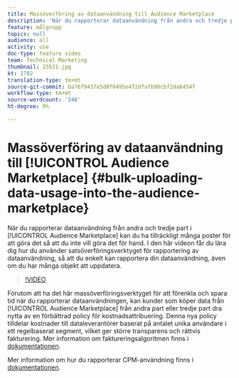 ```yaml
---
title: Massöverföring av dataanvändning till Audience Marketplace
description: 'När du rapporterar dataanvändning från andra och tredje part i Audience Marketplace kan det finnas tillräckligt många poster för att du inte vill göra det för hand. I den här videon får du lära dig hur du använder satsöverföringsverktyget för rapportering av dataanvändning, så att du enkelt kan rapportera din dataanvändning, även om du har många objekt att uppdatera. '
feature: målgrupp
topics: null
audience: all
activity: use
doc-type: feature video
team: Technical Marketing
thumbnail: 25521.jpg
kt: 1782
translation-type: tm+mt
source-git-commit: ba76f9437e5d8f0495e4f2dfafb90cbf2da6454f
workflow-type: tm+mt
source-wordcount: '246'
ht-degree: 0%

---
```



# Massöverföring av dataanvändning till [!UICONTROL Audience Marketplace] {#bulk-uploading-data-usage-into-the-audience-marketplace}

När du rapporterar dataanvändning från andra och tredje part i [!UICONTROL Audience Marketplace] kan du ha tillräckligt många poster för att göra det så att du inte vill göra det för hand. I den här videon får du lära dig hur du använder satsöverföringsverktyget för rapportering av dataanvändning, så att du enkelt kan rapportera din dataanvändning, även om du har många objekt att uppdatera.

>[!VIDEO](https://video.tv.adobe.com/v/25521/?quality=12)

Förutom att ha det här massöverföringsverktyget för att förenkla och spara tid när du rapporterar dataanvändningen, kan kunder som köper data från [!UICONTROL Audience Marketplace] från andra part eller tredje part dra nytta av en förbättrad policy för kostnadsattribuering. Denna nya policy tilldelar kostnader till dataleverantörer baserat på antalet unika användare i ett regelbaserat segment, vilket ger större transparens och rättvis fakturering.
Mer information om faktureringsalgoritmen finns i [dokumentationen](https://experiencecloud.adobe.com/resources/help/en_US/aam/marketplace_cpm_billing.html).

Mer information om hur du rapporterar CPM-användning finns i [dokumentationen](https://experiencecloud.adobe.com/resources/help/en_US/aam/t_marketplace_report_cpm_usage.html).